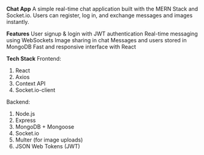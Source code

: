 **Chat App**
A simple real-time chat application built with the MERN Stack and Socket.io. Users can register, log in, and exchange messages and images instantly.

**Features**
 User signup & login with JWT authentication
 Real-time messaging using WebSockets
 Image sharing in chat
 Messages and users stored in MongoDB
 Fast and responsive interface with React

**Tech Stack**
Frontend:
1. React
2. Axios
3. Context API
4. Socket.io-client

Backend:
1. Node.js
2. Express
3. MongoDB + Mongoose
4. Socket.io
5. Multer (for image uploads)
6. JSON Web Tokens (JWT)
